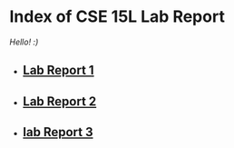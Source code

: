 # Index of CSE 15L Lab Report

_Hello! :)_ 

* ## [Lab Report 1](https://eunggseo.github.io/cse15l-lab-reports/Week%202%20-%20Lab%20report.html)

 * ## [Lab Report 2](https://eunggseo.github.io/cse15l-lab-reports/Lab%20Report%202%20-%20Week%204.html)
 
 * ## [lab Report 3](https://eunggseo.github.io/cse15l-lab-reports/lab-report-3-week-6.html)




